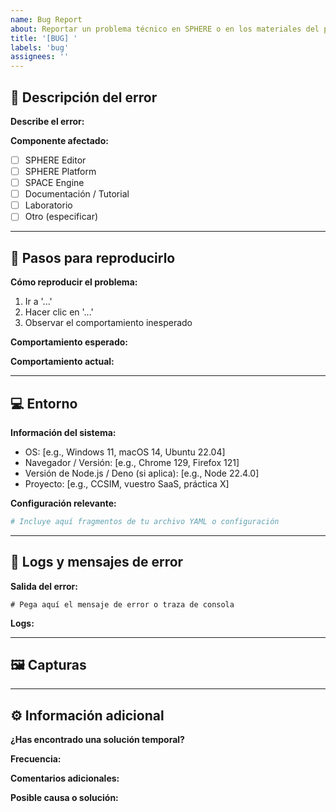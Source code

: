```yaml
---
name: Bug Report
about: Reportar un problema técnico en SPHERE o en los materiales del proyecto
title: '[BUG] '
labels: 'bug'
assignees: ''
---
```


## 🧩 Descripción del error

**Describe el error:**
<!-- Explica de forma clara qué ocurre y cuál sería el comportamiento esperado -->

**Componente afectado:**
<!-- Marca el área donde ocurre el problema -->
- [ ] SPHERE Editor
- [ ] SPHERE Platform
- [ ] SPACE Engine
- [ ] Documentación / Tutorial
- [ ] Laboratorio
- [ ] Otro (especificar)

---

## 🧭 Pasos para reproducirlo

**Cómo reproducir el problema:**
1. Ir a '...'
2. Hacer clic en '...'
3. Observar el comportamiento inesperado

**Comportamiento esperado:**
<!-- Explica qué esperabas que sucediera -->

**Comportamiento actual:**
<!-- Explica qué está ocurriendo realmente -->

---

## 💻 Entorno

**Información del sistema:**
- OS: [e.g., Windows 11, macOS 14, Ubuntu 22.04]
- Navegador / Versión: [e.g., Chrome 129, Firefox 121]
- Versión de Node.js / Deno (si aplica): [e.g., Node 22.4.0]
- Proyecto: [e.g., CCSIM, vuestro SaaS, práctica X]

**Configuración relevante:**
```yaml
# Incluye aquí fragmentos de tu archivo YAML o configuración
```

---

## 🧾 Logs y mensajes de error

**Salida del error:**
```
# Pega aquí el mensaje de error o traza de consola
```

**Logs:**
<!-- Adjunta o pega aquí los logs relevantes -->

---

## 🖼️ Capturas

<!-- Si aplica, añade capturas de pantalla o vídeos para mostrar el problema -->

---

## ⚙️ Información adicional

**¿Has encontrado una solución temporal?**
<!-- Describe cualquier workaround si existe -->

**Frecuencia:**
<!-- ¿Ocurre siempre, a veces o solo en ciertas condiciones? -->

**Comentarios adicionales:**
<!-- Añade cualquier información que pueda ayudarnos a entender mejor el problema -->

**Posible causa o solución:**
<!-- Si tienes alguna hipótesis o idea sobre cómo resolverlo, inclúyela aquí -->
